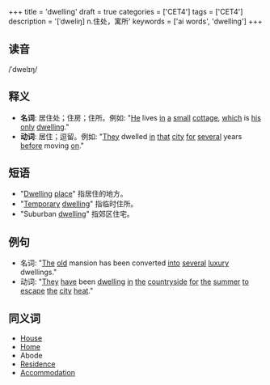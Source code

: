 +++
title = 'dwelling'
draft = true
categories = ['CET4']
tags = ['CET4']
description = '[ˈdweliŋ] n.住处，寓所'
keywords = ['ai words', 'dwelling']
+++

## 读音
/ˈdwelɪŋ/

## 释义
- **名词**: 居住处；住房；住所。例如: "[He](/post/he/) lives [in](/post/in/) [a](/post/a/) [small](/post/small/) [cottage](/post/cottage/), [which](/post/which/) is [his](/post/his/) [only](/post/only/) [dwelling](/post/dwelling/)."
- **动词**: 居住；逗留。例如: "[They](/post/they/) dwelled [in](/post/in/) [that](/post/that/) [city](/post/city/) [for](/post/for/) [several](/post/several/) years [before](/post/before/) moving [on](/post/on/)."

## 短语
- "[Dwelling](/post/dwelling/) [place](/post/place/)" 指居住的地方。
- "[Temporary](/post/temporary/) [dwelling](/post/dwelling/)" 指临时住所。
- "Suburban [dwelling](/post/dwelling/)" 指郊区住宅。

## 例句
- 名词: "[The](/post/the/) [old](/post/old/) mansion has been converted [into](/post/into/) [several](/post/several/) [luxury](/post/luxury/) dwellings."
- 动词: "[They](/post/they/) [have](/post/have/) been [dwelling](/post/dwelling/) [in](/post/in/) [the](/post/the/) [countryside](/post/countryside/) [for](/post/for/) [the](/post/the/) [summer](/post/summer/) [to](/post/to/) [escape](/post/escape/) [the](/post/the/) [city](/post/city/) [heat](/post/heat/)."

## 同义词
- [House](/post/house/)
- [Home](/post/home/)
- Abode
- [Residence](/post/residence/)
- [Accommodation](/post/accommodation/)

